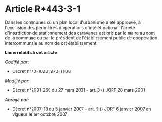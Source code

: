 # Article R*443-3-1

Dans les communes où un plan local d'urbanisme a été approuvé, à l'exclusion des périmètres d'opérations d'intérêt national,
l'arrêté d'interdiction de stationnement des caravanes est pris par le maire au nom de la commune ou par le président de
l'établissement public de coopération intercommunale au nom de cet établissement.

**Liens relatifs à cet article**

_Codifié par_:

  - Décret n°73-1023 1973-11-08

_Modifié par_:

  - Décret n°2001-260 du 27 mars 2001 - art. 3 () JORF 28 mars 2001

_Abrogé par_:

  - Décret n°2007-18 du 5 janvier 2007 - art. 9 () JORF 6 janvier 2007 en vigueur le 1er octobre 2007
